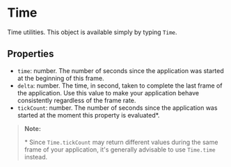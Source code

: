 Time
====

Time utilities. This object is available simply by typing `Time`.

Properties
----------

* `time`: number. The number of seconds since the application was started at the beginning of this frame.
* `delta`: number. The time, in second, taken to complete the last frame of the application. Use this value to make your application behave consistently regardless of the frame rate.
* `tickCount`: number. The number of seconds since the application was started at the moment this property is evaluated\*.

> **Note:**
>
> \* Since `Time.tickCount` may return different values during the same frame of your application, it's generally advisable to use `Time.time` instead.